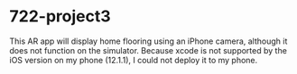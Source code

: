 # 722-project3
This AR app will display home flooring using an iPhone camera, although it does not function on the simulator.
Because xcode is not supported by the iOS version on my phone (12.1.1), I could not deploy it to my phone.
